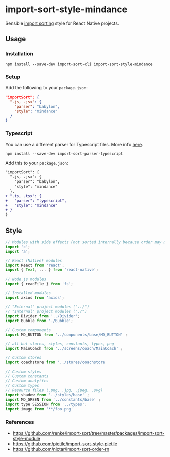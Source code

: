 # import-sort-style-mindance

Sensible [import sorting](https://github.com/renke/import-sort/) style for React Native projects.

## Usage

### Installation

```
npm install --save-dev import-sort-cli import-sort-style-mindance
```

### Setup

Add the following to your `package.json`:

```json
"importSort": {
  ".js, .jsx": {
    "parser": "babylon",
    "style": "mindance"
  }
}
```

### Typescript

You can use a different parser for Typescript files. More info [here](https://github.com/renke/import-sort#using-a-different-style-or-parser).

```
npm install --save-dev import-sort-parser-typescript
```

Add this to your `package.json`:

```diff
"importSort": {
  ".js, .jsx": {
    "parser": "babylon",
    "style": "mindance"
  },
+ ".ts, .tsx": {
+   "parser": "typescript",
+   "style": "mindance"
+ }
}
```

## Style

```javascript
// Modules with side effects (not sorted internally because order may matter)
import 'c';
import 'a';

// React (Native) modules
import React from 'react';
import { Text, ... } from 'react-native';

// Node.js modules
import { readFile } from 'fs';

// Installed modules
import axios from 'axios';

// "External" project modules ("../")
// "Internal" project modules ("./")
import Divider from '../Divider';
import Bubble from './Bubble';

// Custom components
import MD_BUTTON from '../components/base/MD_BUTTON' ;

// all but stores, styles, constants, types, png
import MainCoach from '../screens/coach/MainCoach' ;

// Custom stores
import coachstore from '../stores/coachstore

// Custom styles
// Custom constants
// Custom analytics
// Custom types
// Resource files (.png, .jpg, .jpeg, .svg)
import shadow from '../styles/base' ;
import MD_GREEN from '../constants/base' ;
import type SESSION from '../types';
import image from '**/foo.png'

```

### References

- https://github.com/renke/import-sort/tree/master/packages/import-sort-style-module
- https://github.com/pietile/import-sort-style-pietile
- https://github.com/nictar/import-sort-order-rn